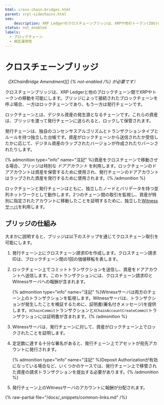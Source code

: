 ```yaml
---
html: cross-chain-bridges.html
parent: xrpl-sidechains.html
seo:
    description: XRP Ledgerのクロスチェーンブリッジは、XRPや他のトークン(IOU)の価値をブロックチェーン間で効率的に移動させることを可能にします。
status: not_enabled
labels:
  - ブロックチェーン
  - 相互運用性
---
```

# クロスチェーンブリッジ

_（[XChainBridge Amendment][] {% not-enabled /%} が必要です）_

クロスチェーンブリッジは、XRP Ledgerと他のブロックチェーン間でXRPやトークンの移動を可能にします。ブリッジによって接続されたブロックチェーンを呼ぶ場合、一方はロックチェーンであり、もう一方は発行チェーンです。

ロックチェーンとは、デジタル資産の発生源となるチェーンです。これらの資産は、ブリッジを渡って発行チェーンに送られると、ロックして保管されます。

発行チェーンは、独自のコンセンサスアルゴリズムとトランザクションタイプとルールを持つ独立した台帳です。資産がロックチェーンから送信されたか受信したかに応じて、デジタル資産のラップされたバージョンが作成されたりバーンされたりします。

{% admonition type="info" name="注記" %}資産をクロスチェーンで移動させる場合、ブリッジは特別な _ドアアカウント_ を利用します。ロックチェーンのドアアカウントは資産を保管するために使用され、発行チェーンのドアアカウントはラップされた資産を発行するために使用されます。{% /admonition %}

ロックチェーンと発行チェーンはともに、独立したノードとバリデータを持つ並列ネットワークとして動作します。2つのチェーン間の取引を監視し、資産が特別に指定されたアカウントに移動したことを証明するために、独立した[Witnessサーバ](witness-servers.md)を利用します。


## ブリッジの仕組み

大まかに説明すると、ブリッジは以下のステップを通じてクロスチェーン取引を可能にします。

1. 発行チェーン上にクロスチェーン請求IDを作成します。クロスチェーン請求IDは、ブロックチェーン間の1回の価値移転を表します。
2. ロックチェーン上でコミットトランザクションを送信し、資産をドアアカウントへ送信します。このトランザクションには、クロスチェーン請求IDとWitnessサーバへの報酬が含まれます。

    {% admonition type="info" name="注記" %}Witnessサーバは両方のチェーン上のトランザクションを監視します。Witnessサーバは、トランザクションが発生したことを検証するために、証明書(署名付きメッセージ)を提供します。`XChainCommit`トランザクションと`XChainAccountCreateCommit`トランザクションには証明書が含まれます。{% /admonition %}

3. Witnessサーバは、発行チェーンに対して、資産がロックチェーン上でロックされたことを証明します。
4. 定足数に達する十分な署名があると、発行チェーン上でアセットが宛先アカウントに発行されます。

    {% admonition type="info" name="注記" %}Deposit Authorizationが有効になっている場合など、いくつかのケースでは、発行チェーン上で移管された資産の請求トランザクションを提出する必要があります。{% /admonition %}

5. 発行チェーン上のWitnessサーバのアカウントに報酬が分配されます。

{% raw-partial file="/docs/_snippets/common-links.md" /%}
